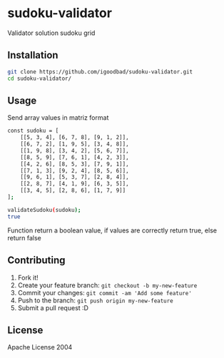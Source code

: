 # sudoku-validator
Validator solution sudoku grid

## Installation

```sh
git clone https://github.com/igoodbad/sudoku-validator.git
cd sudoku-validator/
```

## Usage
Send array values in matriz format
```sh
const sudoku = [
    [[5, 3, 4], [6, 7, 8], [9, 1, 2]],
    [[6, 7, 2], [1, 9, 5], [3, 4, 8]],
    [[1, 9, 8], [3, 4, 2], [5, 6, 7]],
    [[8, 5, 9], [7, 6, 1], [4, 2, 3]],
    [[4, 2, 6], [8, 5, 3], [7, 9, 1]],
    [[7, 1, 3], [9, 2, 4], [8, 5, 6]],
    [[9, 6, 1], [5, 3, 7], [2, 8, 4]],
    [[2, 8, 7], [4, 1, 9], [6, 3, 5]],
    [[3, 4, 5], [2, 8, 6], [1, 7, 9]]
];

validateSudoku(sudoku);
true
```
Function return a boolean value, if values are correctly return true, else return false

## Contributing

1. Fork it!
2. Create your feature branch: `git checkout -b my-new-feature`
3. Commit your changes: `git commit -am 'Add some feature'`
4. Push to the branch: `git push origin my-new-feature`
5. Submit a pull request :D

## License

Apache License 2004